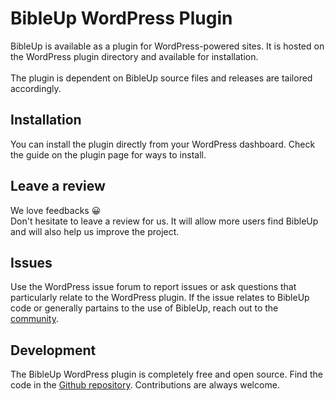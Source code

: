 # BibleUp WordPress Plugin
BibleUp is available as a plugin for WordPress-powered sites. It is hosted on the WordPress plugin directory and available for installation.<br><br>
The plugin is dependent on BibleUp source files and releases are tailored accordingly.

## Installation
You can install the plugin directly from your WordPress dashboard. Check the guide on the plugin page for ways to install.

## Leave a review
We love feedbacks 😀<br>
Don't hesitate to leave a review for us. It will allow more users find BibleUp and will also help us improve the project.

## Issues
Use the WordPress issue forum to report issues or ask questions that particularly relate to the WordPress plugin. If the issue relates to BibleUp code or generally partains to the use of BibleUp, reach out to the [community](https://github.com/bibleup/bibleup/discussions).

## Development
The BibleUp WordPress plugin is completely free and open source. Find the code in the [Github repository](https://github.com/bibleup/wordpress). Contributions are always welcome.
